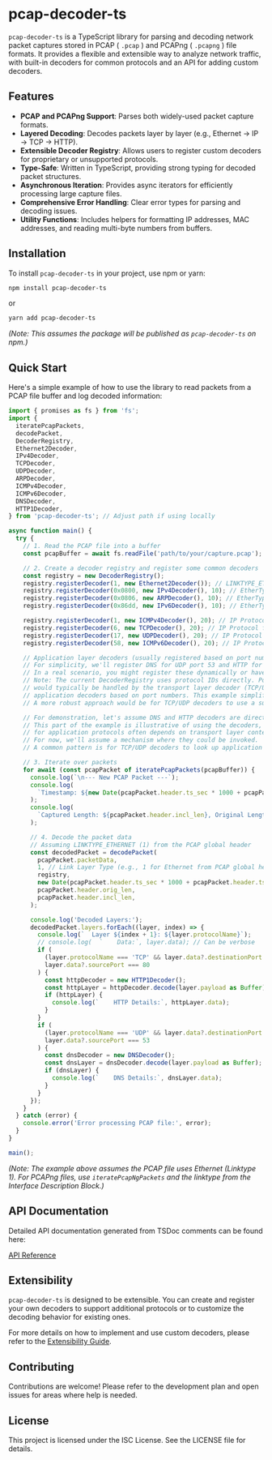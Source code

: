 # pcap-decoder-ts

`pcap-decoder-ts` is a TypeScript library for parsing and decoding network packet captures stored in PCAP ( `.pcap` ) and PCAPng ( `.pcapng` ) file formats. It provides a flexible and extensible way to analyze network traffic, with built-in decoders for common protocols and an API for adding custom decoders.

## Features

- **PCAP and PCAPng Support**: Parses both widely-used packet capture formats.
- **Layered Decoding**: Decodes packets layer by layer (e.g., Ethernet -> IP -> TCP -> HTTP).
- **Extensible Decoder Registry**: Allows users to register custom decoders for proprietary or unsupported protocols.
- **Type-Safe**: Written in TypeScript, providing strong typing for decoded packet structures.
- **Asynchronous Iteration**: Provides async iterators for efficiently processing large capture files.
- **Comprehensive Error Handling**: Clear error types for parsing and decoding issues.
- **Utility Functions**: Includes helpers for formatting IP addresses, MAC addresses, and reading multi-byte numbers from buffers.

## Installation

To install `pcap-decoder-ts` in your project, use npm or yarn:

```bash
npm install pcap-decoder-ts
```

or

```bash
yarn add pcap-decoder-ts
```

_(Note: This assumes the package will be published as `pcap-decoder-ts` on npm.)_

## Quick Start

Here's a simple example of how to use the library to read packets from a PCAP file buffer and log decoded information:

```typescript
import { promises as fs } from 'fs';
import {
  iteratePcapPackets,
  decodePacket,
  DecoderRegistry,
  Ethernet2Decoder,
  IPv4Decoder,
  TCPDecoder,
  UDPDecoder,
  ARPDecoder,
  ICMPv4Decoder,
  ICMPv6Decoder,
  DNSDecoder,
  HTTP1Decoder,
} from 'pcap-decoder-ts'; // Adjust path if using locally

async function main() {
  try {
    // 1. Read the PCAP file into a buffer
    const pcapBuffer = await fs.readFile('path/to/your/capture.pcap');

    // 2. Create a decoder registry and register some common decoders
    const registry = new DecoderRegistry();
    registry.registerDecoder(1, new Ethernet2Decoder()); // LINKTYPE_ETHERNET
    registry.registerDecoder(0x0800, new IPv4Decoder(), 10); // EtherType for IPv4, higher priority
    registry.registerDecoder(0x0806, new ARPDecoder(), 10); // EtherType for ARP
    registry.registerDecoder(0x86dd, new IPv6Decoder(), 10); // EtherType for IPv6

    registry.registerDecoder(1, new ICMPv4Decoder(), 20); // IP Protocol for ICMPv4
    registry.registerDecoder(6, new TCPDecoder(), 20); // IP Protocol for TCP
    registry.registerDecoder(17, new UDPDecoder(), 20); // IP Protocol for UDP
    registry.registerDecoder(58, new ICMPv6Decoder(), 20); // IP Protocol for ICMPv6

    // Application layer decoders (usually registered based on port numbers or other context)
    // For simplicity, we'll register DNS for UDP port 53 and HTTP for TCP port 80
    // In a real scenario, you might register these dynamically or have a more complex setup.
    // Note: The current DecoderRegistry uses protocol IDs directly. Port-based registration
    // would typically be handled by the transport layer decoder (TCP/UDP) invoking specific
    // application decoders based on port numbers. This example simplifies that.
    // A more robust approach would be for TCP/UDP decoders to use a sub-registry or context.

    // For demonstration, let's assume DNS and HTTP decoders are directly triggered by their transport.
    // This part of the example is illustrative of using the decoders, actual registration
    // for application protocols often depends on transport layer context.
    // For now, we'll assume a mechanism where they could be invoked.
    // A common pattern is for TCP/UDP decoders to look up application decoders based on ports.

    // 3. Iterate over packets
    for await (const pcapPacket of iteratePcapPackets(pcapBuffer)) {
      console.log(`\n--- New PCAP Packet ---`);
      console.log(
        `Timestamp: ${new Date(pcapPacket.header.ts_sec * 1000 + pcapPacket.header.ts_usec / 1000).toISOString()}`,
      );
      console.log(
        `Captured Length: ${pcapPacket.header.incl_len}, Original Length: ${pcapPacket.header.orig_len}`,
      );

      // 4. Decode the packet data
      // Assuming LINKTYPE_ETHERNET (1) from the PCAP global header
      const decodedPacket = decodePacket(
        pcapPacket.packetData,
        1, // Link Layer Type (e.g., 1 for Ethernet from PCAP global header)
        registry,
        new Date(pcapPacket.header.ts_sec * 1000 + pcapPacket.header.ts_usec / 1000),
        pcapPacket.header.orig_len,
        pcapPacket.header.incl_len,
      );

      console.log('Decoded Layers:');
      decodedPacket.layers.forEach((layer, index) => {
        console.log(`  Layer ${index + 1}: ${layer.protocolName}`);
        // console.log(  `    Data:`, layer.data); // Can be verbose
        if (
          (layer.protocolName === 'TCP' && layer.data?.destinationPort === 80) ||
          layer.data?.sourcePort === 80
        ) {
          const httpDecoder = new HTTP1Decoder();
          const httpLayer = httpDecoder.decode(layer.payload as Buffer);
          if (httpLayer) {
            console.log(`    HTTP Details:`, httpLayer.data);
          }
        }
        if (
          (layer.protocolName === 'UDP' && layer.data?.destinationPort === 53) ||
          layer.data?.sourcePort === 53
        ) {
          const dnsDecoder = new DNSDecoder();
          const dnsLayer = dnsDecoder.decode(layer.payload as Buffer);
          if (dnsLayer) {
            console.log(`    DNS Details:`, dnsLayer.data);
          }
        }
      });
    }
  } catch (error) {
    console.error('Error processing PCAP file:', error);
  }
}

main();
```

_(Note: The example above assumes the PCAP file uses Ethernet (Linktype 1). For PCAPng files, use `iteratePcapNgPackets` and the linktype from the Interface Description Block.)_

## API Documentation

Detailed API documentation generated from TSDoc comments can be found here:

[API Reference](./docs/api/index.html)

## Extensibility

`pcap-decoder-ts` is designed to be extensible. You can create and register your own decoders to support additional protocols or to customize the decoding behavior for existing ones.

For more details on how to implement and use custom decoders, please refer to the [Extensibility Guide](./docs/extensibility.md).

## Contributing

Contributions are welcome! Please refer to the development plan and open issues for areas where help is needed.

## License

This project is licensed under the ISC License. See the LICENSE file for details.
